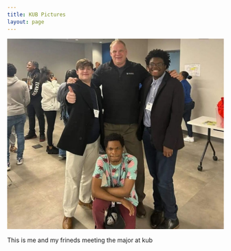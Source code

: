 ```yaml
---
title: KUB Pictures
layout: page
---
```

![Alt text](Screenshot_20230612_121022_Instagram.jpg)

This is me and my frineds meeting the major at kub